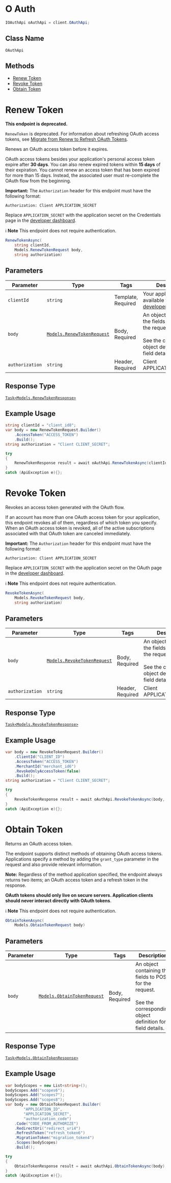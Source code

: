 # O Auth

```csharp
IOAuthApi oAuthApi = client.OAuthApi;
```

## Class Name

`OAuthApi`

## Methods

* [Renew Token](/doc/api/o-auth.md#renew-token)
* [Revoke Token](/doc/api/o-auth.md#revoke-token)
* [Obtain Token](/doc/api/o-auth.md#obtain-token)


# Renew Token

**This endpoint is deprecated.**

`RenewToken` is deprecated. For information about refreshing OAuth access tokens, see
[Migrate from Renew to Refresh OAuth Tokens](https://developer.squareup.com/docs/oauth-api/migrate-to-refresh-tokens).

Renews an OAuth access token before it expires.

OAuth access tokens besides your application's personal access token expire after __30 days__.
You can also renew expired tokens within __15 days__ of their expiration.
You cannot renew an access token that has been expired for more than 15 days.
Instead, the associated user must re-complete the OAuth flow from the beginning.

__Important:__ The `Authorization` header for this endpoint must have the
following format:

```
Authorization: Client APPLICATION_SECRET
```

Replace `APPLICATION_SECRET` with the application secret on the Credentials
page in the [developer dashboard](https://developer.squareup.com/apps).

:information_source: **Note** This endpoint does not require authentication.

```csharp
RenewTokenAsync(
    string clientId,
    Models.RenewTokenRequest body,
    string authorization)
```

## Parameters

| Parameter | Type | Tags | Description |
|  --- | --- | --- | --- |
| `clientId` | `string` | Template, Required | Your application ID, available from the [developer dashboard](https://developer.squareup.com/apps). |
| `body` | [`Models.RenewTokenRequest`](/doc/models/renew-token-request.md) | Body, Required | An object containing the fields to POST for the request.<br><br>See the corresponding object definition for field details. |
| `authorization` | `string` | Header, Required | Client APPLICATION_SECRET |

## Response Type

[`Task<Models.RenewTokenResponse>`](/doc/models/renew-token-response.md)

## Example Usage

```csharp
string clientId = "client_id8";
var body = new RenewTokenRequest.Builder()
    .AccessToken("ACCESS_TOKEN")
    .Build();
string authorization = "Client CLIENT_SECRET";

try
{
    RenewTokenResponse result = await oAuthApi.RenewTokenAsync(clientId, body, authorization);
}
catch (ApiException e){};
```


# Revoke Token

Revokes an access token generated with the OAuth flow.

If an account has more than one OAuth access token for your application, this
endpoint revokes all of them, regardless of which token you specify. When an
OAuth access token is revoked, all of the active subscriptions associated
with that OAuth token are canceled immediately.

__Important:__ The `Authorization` header for this endpoint must have the
following format:

```
Authorization: Client APPLICATION_SECRET
```

Replace `APPLICATION_SECRET` with the application secret on the OAuth
page in the [developer dashboard](https://developer.squareup.com/apps).

:information_source: **Note** This endpoint does not require authentication.

```csharp
RevokeTokenAsync(
    Models.RevokeTokenRequest body,
    string authorization)
```

## Parameters

| Parameter | Type | Tags | Description |
|  --- | --- | --- | --- |
| `body` | [`Models.RevokeTokenRequest`](/doc/models/revoke-token-request.md) | Body, Required | An object containing the fields to POST for the request.<br><br>See the corresponding object definition for field details. |
| `authorization` | `string` | Header, Required | Client APPLICATION_SECRET |

## Response Type

[`Task<Models.RevokeTokenResponse>`](/doc/models/revoke-token-response.md)

## Example Usage

```csharp
var body = new RevokeTokenRequest.Builder()
    .ClientId("CLIENT_ID")
    .AccessToken("ACCESS_TOKEN")
    .MerchantId("merchant_id6")
    .RevokeOnlyAccessToken(false)
    .Build();
string authorization = "Client CLIENT_SECRET";

try
{
    RevokeTokenResponse result = await oAuthApi.RevokeTokenAsync(body, authorization);
}
catch (ApiException e){};
```


# Obtain Token

Returns an OAuth access token.

The endpoint supports distinct methods of obtaining OAuth access tokens.
Applications specify a method by adding the `grant_type` parameter
in the request and also provide relevant information.

__Note:__ Regardless of the method application specified,
the endpoint always returns two items; an OAuth access token and
a refresh token in the response.

__OAuth tokens should only live on secure servers. Application clients
should never interact directly with OAuth tokens__.

:information_source: **Note** This endpoint does not require authentication.

```csharp
ObtainTokenAsync(
    Models.ObtainTokenRequest body)
```

## Parameters

| Parameter | Type | Tags | Description |
|  --- | --- | --- | --- |
| `body` | [`Models.ObtainTokenRequest`](/doc/models/obtain-token-request.md) | Body, Required | An object containing the fields to POST for the request.<br><br>See the corresponding object definition for field details. |

## Response Type

[`Task<Models.ObtainTokenResponse>`](/doc/models/obtain-token-response.md)

## Example Usage

```csharp
var bodyScopes = new List<string>();
bodyScopes.Add("scopes6");
bodyScopes.Add("scopes7");
bodyScopes.Add("scopes8");
var body = new ObtainTokenRequest.Builder(
        "APPLICATION_ID",
        "APPLICATION_SECRET",
        "authorization_code")
    .Code("CODE_FROM_AUTHORIZE")
    .RedirectUri("redirect_uri4")
    .RefreshToken("refresh_token6")
    .MigrationToken("migration_token4")
    .Scopes(bodyScopes)
    .Build();

try
{
    ObtainTokenResponse result = await oAuthApi.ObtainTokenAsync(body);
}
catch (ApiException e){};
```

